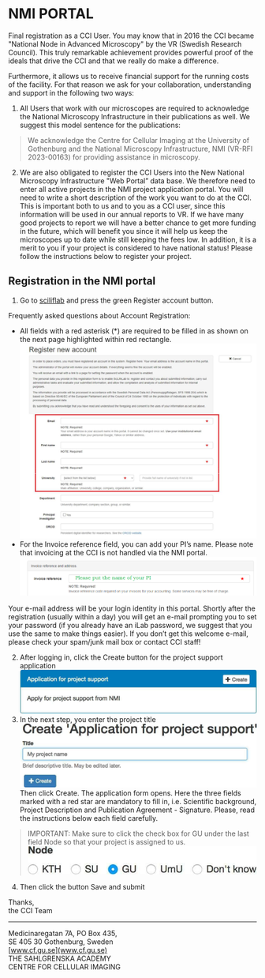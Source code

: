 # NMI PORTAL

Final registration as a CCI User. You may know that in 2016 the CCI became "National Node in Advanced Microscopy" by the VR (Swedish Research Council). This truly remarkable achievement provides powerful proof of the ideals that drive the CCI and that we really do make a difference.

Furthermore, it allows us to receive financial support for the running costs of the facility. For that reason we ask for your collaboration, understanding and support in the following two ways:

1) All Users that work with our microscopes are required to acknowledge the National Microscopy Infrastructure in their publications as well. We suggest this model sentence for the publications:

> We acknowledge the Centre for Cellular Imaging at the University of Gothenburg and the National Microscopy Infrastructure, NMI (VR-RFI 2023-00163) for providing assistance in microscopy.

2) We are also obligated to register the CCI Users into the New National Microscopy Infrastructure "Web Portal” data base. We therefore need to enter all active projects in the NMI project application portal. You will need to write a short description of the work you want to do at the CCI. This is important both to us and to you as a CCI user, since this information will be used in our annual reports to VR. If we have many good projects to report we will have a better chance to get more funding in the future, which will benefit you since it will help us keep the microscopes up to date while still keeping the fees low. In addition, it is a merit to you if your project is considered to have national status! Please follow the instructions below to register your project.

## Registration in the NMI portal

1. Go to [sciliflab](https://nmi.scilifelab.se/) and press the green Register account button.

Frequently asked questions about Account Registration:

- All fields with a red asterisk (*) are required to be filled in as shown on the next page highlighted within red rectangle.
![4_NMI_Portal_detailed-004](assets/4_NMI_Portal_detailed/4_NMI_Portal_detailed-004.jpg)
- For the Invoice reference field, you can add your PI’s name. Please note that invoicing at the CCI is not handled via the NMI portal.
![4_NMI_Portal_detailed-006](assets/4_NMI_Portal_detailed/4_NMI_Portal_detailed-006.png)

Your e-mail address will be your login identity in this portal. Shortly after the registration (usually within a day) you will get an e-mail prompting you to set your password (if you already have an iLab password, we suggest that you use the same to make things easier). If you don’t get this welcome e-mail, please check your spam/junk mail box or contact CCI staff!

2. After logging in, click the Create button for the project support application
![4_NMI_Portal_detailed-007](assets/4_NMI_Portal_detailed/4_NMI_Portal_detailed-007.jpg)
3. In the next step, you enter the project title
![4_NMI_Portal_detailed-008](assets/4_NMI_Portal_detailed/4_NMI_Portal_detailed-008.jpg)
Then click Create. The application form opens. Here the three fields marked with a red star are mandatory to fill in, i.e. Scientific background, Project Description and Publication Agreement - Signature. Please, read the instructions below each field carefully.

> IMPORTANT: Make sure to click the check box for GU under the last field Node so that your project is assigned to us.
![4_NMI_Portal_detailed-009](assets/4_NMI_Portal_detailed/4_NMI_Portal_detailed-009.jpg)

4. Then click the button Save and submit

Thanks,  
the CCI Team  

---
Medicinaregatan 7A, PO Box 435,  
SE 405 30 Gothenburg, Sweden  
[www.cf.gu.se](www.cf.gu.se)  
THE SAHLGRENSKA ACADEMY  
CENTRE FOR CELLULAR IMAGING
